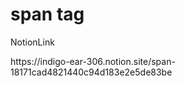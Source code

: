 <h1>span tag</h1>

<p>NotionLink</p>
https://indigo-ear-306.notion.site/span-18171cad4821440c94d183e2e5de83be
